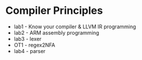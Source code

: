 # Compiler Principles

- lab1 - Know your compiler & LLVM IR programming
- lab2 - ARM assembly programming
- lab3 - lexer
- OT1 - regex2NFA
- lab4 - parser